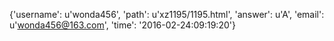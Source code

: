 {'username': u'wonda456', 'path': u'xz1195/1195.html', 'answer': u'A', 'email': u'wonda456@163.com', 'time': '2016-02-24:09:19:20'}